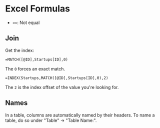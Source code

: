 # Excel Formulas

- `<>`: Not equal

## Join

Get the index:

	=MATCH([@ID],Startups[ID],0)

The `0` forces an exact match.

	=INDEX(Startups,MATCH([@ID],Startups[ID],0),2)

The `2` is the index offset of the value you're looking for.

## Names

In a table, columns are automatically named by their headers. To name a table, do so under "Table" -> "Table Name:".
